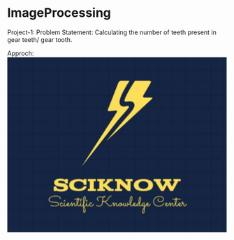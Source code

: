 # ImageProcessing
Project-1:
Problem Statement: Calculating the number of teeth present in gear teeth/ gear tooth.

Approch: 
![App Screenshot](https://github.com/iamkalyan9/ImageProcessing/blob/main/sciknow.JPG)

